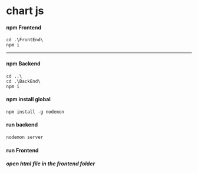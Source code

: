 # chart js

#### npm Frontend
```
cd .\FrontEnd\
npm i
```
---
#### npm Backend
```
cd ..\
cd .\BackEnd\
npm i
```
#### npm install global
```
npm install -g nodemon
```
#### run backend
```
nodemon server
```
#### run Frontend

##### open html file in the frontend folder
